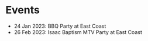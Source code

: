 # Events

* 24 Jan 2023: BBQ Party at East Coast
* 26 Feb 2023: Isaac Baptism MTV Party at East Coast


